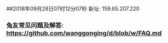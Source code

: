 ##2018年09月28日07时12分07秒 新址: 159.65.207.220
### 兔友常见问题及解答: https://github.com/wanggonging/d/blob/w/FAQ.md
